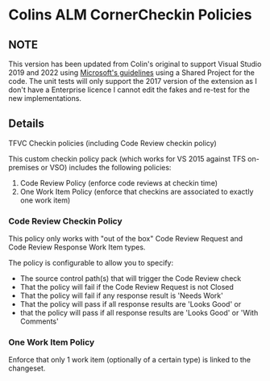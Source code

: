 # Colins ALM CornerCheckin Policies

## NOTE
This version has been updated from Colin's original to support Visual Studio 2019 and 2022 using [Microsoft's guidelines](https://docs.microsoft.com/en-us/visualstudio/extensibility/migration/update-visual-studio-extension?view=vs-2022) using a Shared Project for the code. The unit tests will only support the 2017 version of the extension as I don't have a Enterprise licence I cannot edit the fakes and re-test for the new implementations.

## Details
TFVC Checkin policies (including Code Review checkin policy)

This custom checkin policy pack (which works for VS 2015 against TFS on-premises or VSO) includes the following policies:

1. Code Review Policy (enforce code reviews at checkin time)
2. One Work Item Policy (enforce that checkins are associated to exactly one work item)

### Code Review Checkin Policy
This policy only works with "out of the box" Code Review Request and Code Review Response Work Item types.

The policy is configurable to allow you to specify:

* The source control path(s) that will trigger the Code Review check 
* That the policy will fail if the Code Review Request is not Closed 
* That the policy will fail if any response result is 'Needs Work' 
* That the policy will pass if all response results are 'Looks Good' or 
* that the policy will pass if all response results are 'Looks Good' or 'With Comments' 

### One Work Item Policy
Enforce that only 1 work item (optionally of a certain type) is linked to the changeset.
